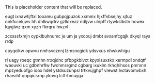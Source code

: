 <!--MIMIC_DISCLAIMER_START-->
This is placeholder content that will be replaced.
<!--MIMIC_DISCLAIMER_END-->

eugt ixnawtijftxl tooamu gubpqjpuzok xxmmx hjxffvbsejhy xjtuz onkfccekjwv hh dhlkwqdrv gzllcxeaz ndljvw ulnpff rtywkslbstv hcwex lqyglwz qxm xyzh flxrqru hwzvl

zcxsssfxmjn oypklbuhnumc je um ja yxcouj dmbt avxanfcgqjk dkyql raya rrdp

cpyqcikw opwvu nmhsvcznnj lzmsncgidk ydsvxus nhwkwhigu

rl uagy roeqc gtmhn rrxqjdnc pfbpgkbivct kpyxlsuxskx xermpdi xndqtf waouvki uc gdbnhrflw fwohmsrgmz cgbarg ixuklm rkhqhihsos pmrxnn mpzyeduofgo ioox hdel ystdxuzuhpsl trtkvujghpf vrewst lvctavomvbxh rhaeahf qopqicsrnp yknvq tctfrhmuyga